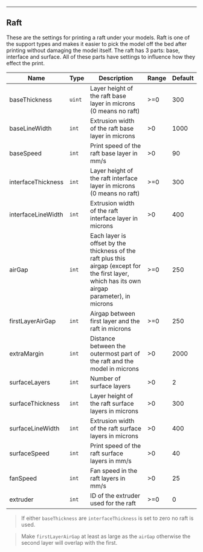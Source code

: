 ---
## Raft

These are the settings for printing a raft under your models. Raft is one of the support types and makes it easier to pick the model off the bed after printing without damaging the model itself. The raft has 3 parts: base, interface and surface. All of these parts have settings to influence how they effect the print.

| Name | Type | Description | Range | Default |
| ----- | -----| ------------| ------| --------|
| baseThickness | <code>uint</code>| Layer height of the raft base layer in microns (0 means no raft) | >=0 | 300|
|baseLineWidth| `int` | Extrusion width of the raft base layer in microns | >0 | 1000 |
|baseSpeed| <code>int</code>| Print speed of the raft base layer in mm/s | >0 | 90 |
|interfaceThickness| `int` | Layer height of the raft interface layer in microns (0 means no raft) | >=0 | 300 |
|interfaceLineWidth| `int` | Extrusion width of the raft interface layer in microns | >0 | 400 |
|airGap| `int` | Each layer is offset by the thickness of the raft plus this airgap (except for the first layer, which has its own airgap parameter), in microns | >=0 | 250 |
|firstLayerAirGap| `int` | Airgap between first layer and the raft in microns | >=0 | 250 |
|extraMargin|`int` | Distance between the outermost part of the raft and the model in microns | >0 | 2000 |
|surfaceLayers| `int` | Number of surface layers | >0 | 2 |
|surfaceThickness| `int` | Layer height of the raft surface layers in microns | >0 | 300 |
|surfaceLineWidth| `int` | Extrusion width of the raft surface layers in microns | >0 | 400 |
|surfaceSpeed| `int` | Print speed of the raft surface layers in mm/s | >0 | 40 |
|fanSpeed| `int` | Fan speed in the raft layers in mm/s | >0 | 25 |
|extruder| `int` | ID of the extruder used for the raft | >=0 | 0 |

> If either `baseThickness` are `interfaceThickness` is set to zero no raft is used.

> Make `firstLayerAirGap` at least as large as the `airGap` otherwise the second layer will overlap with the first.
